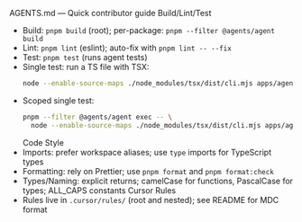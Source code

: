 AGENTS.md — Quick contributor guide
Build/Lint/Test

- Build: `pnpm build` (root); per-package: `pnpm --filter @agents/agent build`
- Lint: `pnpm lint` (eslint); auto-fix with `pnpm lint -- --fix`
- Test: `pnpm test` (runs agent tests)
- Single test: run a TS file with TSX:
  ```bash
  node --enable-source-maps ./node_modules/tsx/dist/cli.mjs apps/agent/src/tests/classification.test.ts
  ```
- Scoped single test:
  ```bash
  pnpm --filter @agents/agent exec -- \
    node --enable-source-maps ./node_modules/tsx/dist/cli.mjs apps/agent/src/tests/classification.test.ts
  ```
  Code Style
- Imports: prefer workspace aliases; use `type` imports for TypeScript types
- Formatting: rely on Prettier; use `pnpm format` and `pnpm format:check`
- Types/Naming: explicit returns; camelCase for functions, PascalCase for types; ALL_CAPS constants
  Cursor Rules
- Rules live in `.cursor/rules/` (root and nested); see README for MDC format
